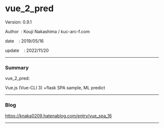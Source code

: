 # vue_2_pred

 Version: 0.9.1

 Author  : Kouji Nakashima / kuc-arc-f.com

 date    : 2019/05/16

 update    : 2022/11/20

***
### Summary

vue_2_pred:

Vue.js (Vue-CLI 3) +flask SPA sample, ML predict

***
### Blog

https://knaka0209.hatenablog.com/entry/vue_spa_16

***

